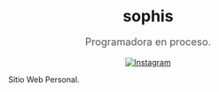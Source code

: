 <!-- Header 
<p align="center">
    <img src="LINK A TU IMAGEN" alt="Profile Picture" width="230" height="250">
</p> -->
<!-- Name and Introduction -->
<h1 align="center";>sophis</h1>
<p align="center" style="color: #555; font-size: 18px;">Programadora en proceso.</p>
<!-- Social Media Links -->
<p align="center">
    <a href="https://www.instagram.com/fxr_.jt/">
        <img src="https://img.shields.io/badge/Instagram-E4405F?style=for-the-badge&logo=instagram&logoColor=white" alt="Instagram">
    </a>
</p>
<!-- About Me
<ul>
  <li style="color: #555;">👩‍💻 aki programando.</li>
  <li style="color: #555;">🌱 pura naturaleza.</li>
  <li style="color: #555;">📚 tratando de romanzitar esto.</li>
</ul>
<b>&copy; 2024 Todos los Derechos : Mi</b><br>
<b>&reg;</b> -->
<!-- Social Media Links -->
Sitio Web Personal.
